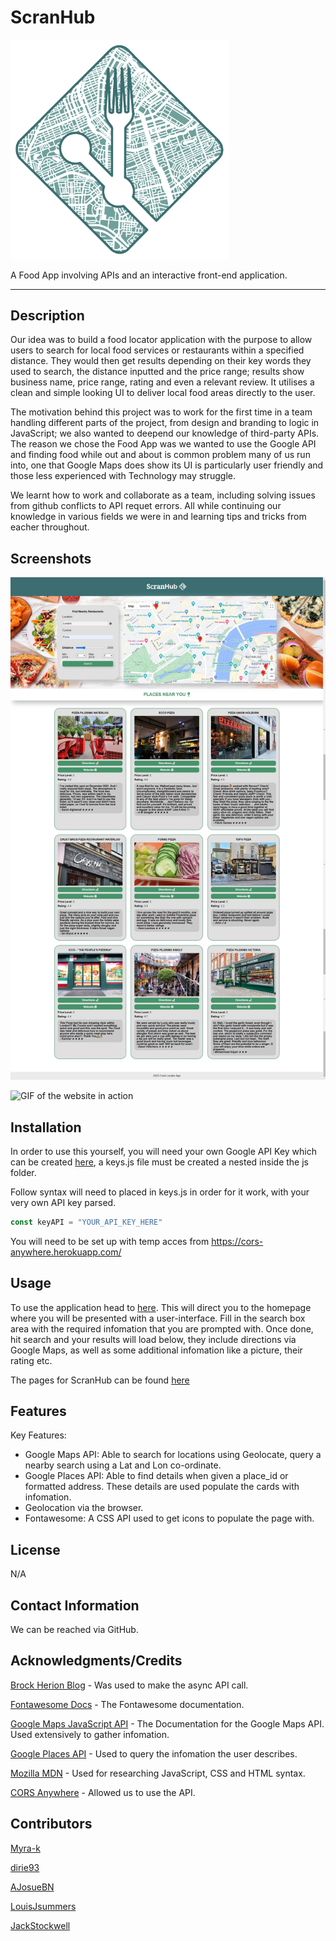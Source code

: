 # ScranHub

<img style="margin-left: auto; width: 350px" src="./assets/icon/scranhub-icon.png"/>

A Food App involving APIs and an interactive front-end application.

---

## Description

Our idea was to build a food locator application with the purpose to allow users to search for local food services or restaurants within a specified distance. They would then get results depending on their key words they used to search, the distance inputted and the price range; results show business name, price range, rating and even a relevant review. It utilises a clean and simple looking UI to deliver local food areas directly to the user.

The motivation behind this project was to work for the first time in a team handling different parts of the project, from design and branding to logic in JavaScript; we also wanted to deepend our knowledge of third-party APIs. The reason we chose the Food App was we wanted to use the Google API and finding food while out and about is common problem many of us run into, one that Google Maps does show its UI is particularly user friendly and those less experienced with Technology may struggle.

We learnt how to work and collaborate as a team, including solving issues from github conflicts to API requet errors. All while continuing our knowledge in various fields we were in and learning tips and tricks from eacher throughout.

## Screenshots

![Full image of the site with responses](./assets/screenshots/fullscreenshot.jpg)

![GIF of the website in action](./assets/screenshots/scranhub-gif.gif)

## Installation

In order to use this yourself, you will need your own Google API Key which can be created [here](https://console.cloud.google.com/project/_/google/maps-apis/), a keys.js file must be created a nested inside the js folder.

Follow syntax will need to placed in keys.js in order for it work, with your very own API key parsed.

```javascript
const keyAPI = "YOUR_API_KEY_HERE"
```

You will need to be set up with temp acces from https://cors-anywhere.herokuapp.com/

## Usage

To use the application head to [here](!https://jackstockwell.github.io/scranhub/). This will direct you to the homepage where you will be presented with a user-interface. Fill in the search box area with the required infomation that you are prompted with. Once done, hit search and your results will load below, they include directions via Google Maps, as well as some additional infomation like a picture, their rating etc.

The pages for ScranHub can be found [here](https://jackstockwell.github.io/scranhub/)

## Features

Key Features: 

- Google Maps API: Able to search for locations using Geolocate, query a nearby search using a Lat and Lon co-ordinate.
- Google Places API: Able to find details when given a place_id or formatted address. These details are used populate the cards with infomation.
- Geolocation via the browser.
- Fontawesome: A CSS API used to get icons to populate the page with.

## License

N/A

## Contact Information

We can be reached via GitHub.

## Acknowledgments/Credits

[Brock Herion Blog](https://brockherion.dev/blog/posts/keep-your-async-code-fast-with-promise-all/) - Was used to make the async API call.

[Fontawesome Docs](https://fontawesome.com/docs) - The Fontawesome documentation.

[Google Maps JavaScript API](https://developers.google.com/maps/documentation/javascript) - The Documentation for the Google Maps API. Used extensively to gather infomation.

[Google Places API](https://developers.google.com/maps/documentation/places/web-service/overview) - Used to query the infomation the user describes.

[Mozilla MDN](https://developer.mozilla.org/en-US/docs/Web/JavaScript) - Used for researching JavaScript, CSS and HTML syntax.

[CORS Anywhere](https://cors-anywhere.herokuapp.com/) - Allowed us to use the API.

## Contributors

[Myra-k](https://github.com/Myra-k)

[dirie93](https://github.com/dirie93)

[AJosueBN](https://github.com/AJosueBN)

[LouisJsummers](https://github.com/LouisJsummers)

[JackStockwell](https://github.com/JackStockwell)
